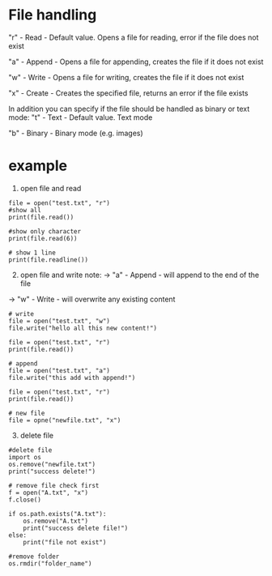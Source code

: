 File handling
=============
"r" - Read - Default value. Opens a file for reading, error if the file does not exist

"a" - Append - Opens a file for appending, creates the file if it does not exist

"w" - Write - Opens a file for writing, creates the file if it does not exist

"x" - Create - Creates the specified file, returns an error if the file exists

In addition you can specify if the file should be handled as binary or text mode:
"t" - Text - Default value. Text mode

"b" - Binary - Binary mode (e.g. images)

example
========
1. open file and read
```
file = open("test.txt", "r")
#show all
print(file.read())

#show only character
print(file.read(6))

# show 1 line 
print(file.readline())
```
2. open file and write
note:
-> "a" - Append - will append to the end of the file

-> "w" - Write - will overwrite any existing content
```
# write
file = open("test.txt", "w")
file.write("hello all this new content!")

file = open("test.txt", "r")
print(file.read())

# append
file = open("test.txt", "a")
file.write("this add with append!")

file = open("test.txt", "r")
print(file.read())

# new file
file = opne("newfile.txt", "x")
```

3. delete  file
```
#delete file
import os 
os.remove("newfile.txt")
print("success delete!")

# remove file check first
f = open("A.txt", "x")
f.close()

if os.path.exists("A.txt"):
    os.remove("A.txt")
    print("success delete file!")
else:
    print("file not exist")

#remove folder
os.rmdir("folder_name")
```